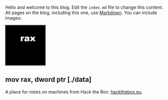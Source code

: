 Hello and welcome to this blog. Edit the `index.md` file to change this content. All pages on the blog, including this one, use [Markdown](https://guides.github.com/features/mastering-markdown/). You can include images:

![rax logo](images/rax_intel.jpg)

## mov rax, dword ptr [./data]

A place for notes on machines from Hack the Box: [hackthebox.eu](https://www.hackthebox.eu). 

